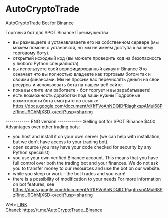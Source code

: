 # AutoCryptoTrade
AutoCryptoTrade Bot for Binance

Торговый бот для SPOT Binance
Преимущества:
- вы размещаете и устанавливаете его на собственном сервере (мы можем помочь с установкой, но мы не имеем доступа к вашему торговому боту). 
- открытый исходный код (вы можете проверить код на безопасность у любого Python специалиста)
- вы используете свой верифицированный аккаунт Binance
Это означает что вы полностью владеете как торговым ботом так и своими финансами. Мы не просим вас перечислять деньги на свои ресурсы и использовать бота на нашем веб сайте.
- пока вы спите или работаете - бот торгует и вы зарабатываете!
- есть возможность доработки под ваши нужны
Подробные возможности бота смотрите по ссылке https://docs.google.com/document/d/1fFVoAhNDQIDfRjaghxspAMul68PzRinoU9GhMjXSD-o/edit?usp=sharing

------------ ENG version ------------
Selling bot for SPOT Binance $400
Advantages over other trading bots:
- you host and install it on your own server (we can help with installation, but we don't have access to your trading bot). 
- open source (you may have your code checked for security by any Python specialist)
- you use your own verified Binance account.
This means that you have full control over both the trading bot and your finances. We do not ask you to transfer money to our resources and use the bot on our website.
- while you sleep or work - the bot trades and you earn!
- there is a possibility of modification to your needs
For more information on bot features, see https://docs.google.com/document/d/1fFVoAhNDQIDfRjaghxspAMul68PzRinoU9GhMjXSD-o/edit?usp=sharing

Web: [LINK](https://itdim.com.ua/crypto-bot) </br>
Chanel: https://t.me/AutoCryptoTrade_Binance </br>
